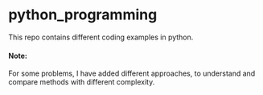 # python_programming
This repo contains different coding examples in python.

#### Note:
For some problems, I have added different approaches, to understand and compare methods with different complexity.
